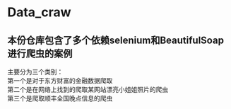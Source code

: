 # Data_craw
## 本份仓库包含了多个依赖selenium和BeautifulSoap进行爬虫的案例  
主要分为三个类别：  
第一个是对于东方财富的金融数据爬取  
第二个是在网络上找到的爬取某网站漂亮小姐姐照片的爬虫  
第三个是爬取顺丰全国晚点信息的爬虫  
